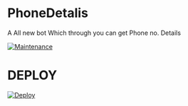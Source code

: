 # PhoneDetalis
A All new bot Which through you can get Phone no. Details

[![Maintenance](https://img.shields.io/badge/Maintained%3F-yes-green.svg)](https://github.com/Basi-mon/bliss/graphs/commit-activity)

# <b>DEPLOY</b>
[![Deploy](https://www.herokucdn.com/deploy/button.svg)](https://heroku.com/deploy?template=https://github.com/LucidoXD/PhoneDetalis)

